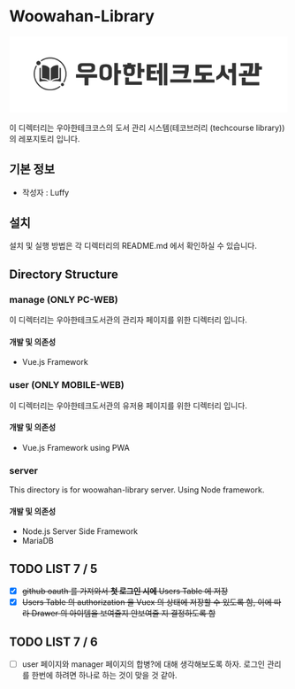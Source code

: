 # Woowahan-Library
![Alt text](https://raw.githubusercontent.com/MrKwon/woowahan-library/master/dark_logo.png)

이 디렉터리는 우아한테크코스의 도서 관리 시스템(테코브러리 (techcourse library))의 레포지토리 입니다.

## 기본 정보
* 작성자 : Luffy

## 설치

 설치 및 실행 방법은 각 디렉터리의 README.md 에서 확인하실 수 있습니다.

## Directory Structure
### manage (ONLY PC-WEB)
이 디렉터리는 우아한테크도서관의 관리자 페이지를 위한 디렉터리 입니다.

#### 개발 및 의존성
* Vue.js Framework

### user (ONLY MOBILE-WEB)
이 디렉터리는 우아한테크도서관의 유저용 페이지를 위한 디렉터리 입니다. 

#### 개발 및 의존성
* Vue.js Framework using PWA

### server
This directory is for woowahan-library server. Using Node framework.

#### 개발 및 의존성
* Node.js Server Side Framework
* MariaDB

## TODO LIST 7 / 5
- [x] ~~github oauth 를 가져와서 **첫 로그인 시에** Users Table 에 저장~~
- [x] ~~Users Table 의 authorization 을 Vuex 의 상태에 저장할 수 있도록 함, 이에 따라 Drawer 의 아이템을 보여줄지 안보여줄 지 결정하도록 함~~

## TODO LIST 7 / 6
- [ ] user 페이지와 manager 페이지의 합병?에 대해 생각해보도록 하자. 로그인 관리를 한번에 하려면 하나로 하는 것이 맞을 것 같아.  
